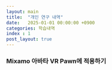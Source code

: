 ```yaml
---
layout: main  
title:  "개인 연구 내역"
date:   2025-01-01 00:00:00 +0900
categories: 학습내역
index : 1
post_layout: true
---
```


### Mixamo 아바타 VR Pawn에 적용하기